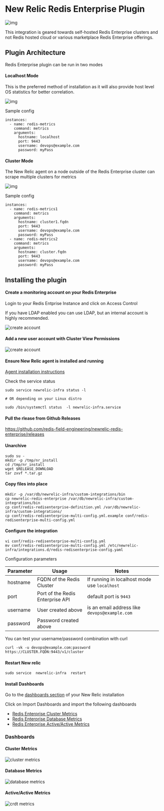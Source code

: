 # New Relic Redis Enterprise Plugin 

![img](https://raw.githubusercontent.com/DataDog/integrations-extras/master/redisenterprise/images/redis-enterprise.jpg)

This integration is geared towards self-hosted Redis Enterprise clusters and not Redis hosted cloud or various marketplace Redis Enterprise offerings.

## Plugin Architecture

Redis Enterprise plugin can be run in two modes

#### Localhost Mode

This is the preferred method of installation as it will also provide host level OS statistics for better correlation.

![img](docs/NewRelicLocalhostMode.png)


Sample config

```
instances:
  - name: redis-metrics
    command: metrics
    arguments:
      hostname: localhost
      port: 9443
      username: devops@example.com
      password: myPass

```

#### Cluster Mode

The New Relic agent on a node outside of the Redis Enterprise cluster can scrape multiple clusters for metrics

![img](docs/NewRelicClusterMode.png)

Sample config

```
instances:
  - name: redis-metrics1
    command: metrics
    arguments:
      hostname: cluster1.fqdn
      port: 9443
      username: devops@example.com
      password: myPass
  - name: redis-metrics2
    command: metrics
    arguments:
      hostname: cluster.fqdn
      port: 9443
      username: devops@example.com
      password: myPass

```

## Installing the plugin

#### Create a monitoring account on your Redis Enterprise

Login to your Redis Entprise Instance and click on Access Control

If you have LDAP enabled you can use LDAP, but an internal account is highly recommended.

![create account](docs/account_1.png)


#### Add a new user account with Cluster View Permissions

![create account](docs/account_2.png)


#### Ensure New Relic agent is installed and running

[Agent installation instructions](https://docs.newrelic.com/docs/infrastructure/install-infrastructure-agent/get-started/install-infrastructure-agent/)


Check the service status

```
sudo service newrelic-infra status -l

# OR depending on your Linux distro

sudo /bin/systemctl status  -l newrelic-infra.service
```


#### Pull the rlease from Github Releases

https://github.com/redis-field-engineering/newrelic-redis-enterprise/releases


#### Unarchive

```
sudo su -
mkdir -p /tmp/nr_install
cd /tmp/nr_install
wget $RELEASE_DOWNLOAD
tar zxvf *.tar.gz 
```

#### Copy files into place

```
mkdir -p /var/db/newrelic-infra/custom-integrations/bin
cp newrelic-redis-enterprise /var/db/newrelic-infra/custom-integrations/bin
cp conf/redis-redisenterprise-definition.yml /var/db/newrelic-infra/custom-integrations/
cp conf/redis-redisenterprise-multi-config.yml.example conf/redis-redisenterprise-multi-config.yml
```

#### Configure the integration

```
vi conf/redis-redisenterprise-multi-config.yml
mv conf/redis-redisenterprise-multi-config.yml /etc/newrelic-infra/integrations.d/redis-redisenterprise-config.yaml
```

Configuration parameters

| Parameter | Usage | Notes |
|--|--|--|
|hostname| FQDN of the Redis Cluster | If running in localhost mode use ```localhost``` |
|port| Port of the Redis Enterprise API | default port is ```9443``` |
|username| User created above | is an email address like ```devops@example.com``` |
|password| Password created above |  |

You can test your username/password combination with curl

```
curl -vk -u devops@example.com:password  https://CLUSTER.FQDN:9443/v1/cluster
```


#### Restart New relic

```
sudo service  newrelic-infra  restart
```

#### Install Dashboards

Go to the [dashboards section](https://one.newrelic.com/dashboards) of your New Relic installation

Click on Import Dashboards and import the following dashboards

- [Redis Enterprise Cluster Metrics](dashboards/cluster.json)
- [Redis Enterprise Database Metrics](dashboards/db.json)
- [Redis Enterprise Active/Active Metrics](dashboards/active_active.json)


### Dashboards

#### Cluster Metrics
![cluster metrics](docs/newrelic_cluster_dashboard.png)
#### Database Metrics
![database metrics](docs/newrelic_database_dashboard.png)
#### Active/Active Metrics
![crdt metrics](docs/newrelic_crdt_dashboard.png)
